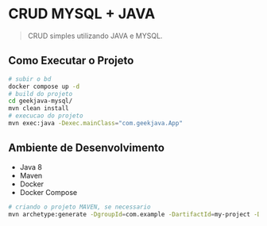 # CRUD MYSQL + JAVA
> CRUD simples utilizando JAVA e MYSQL.

## Como Executar o Projeto
```bash
# subir o bd
docker compose up -d
# build do projeto
cd geekjava-mysql/
mvn clean install
# execucao do projeto
mvn exec:java -Dexec.mainClass="com.geekjava.App"
```

## Ambiente de Desenvolvimento
- Java 8
- Maven
- Docker
- Docker Compose

```bash
# criando o projeto MAVEN, se necessario
mvn archetype:generate -DgroupId=com.example -DartifactId=my-project -DarchetypeArtifactId=maven-archetype-quickstart -DinteractiveMode=false
```

